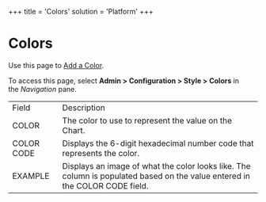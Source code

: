 +++
title = 'Colors'
solution = 'Platform'
+++

# Colors

<div class="use">

Use this page to [Add a Color](../Use_Cases/Add_a_Color).

</div>

To access this page, select **Admin \> Configuration \> Style \>
Colors** in
the *Navigation* pane.

|            |                                                                                                                             |
| ---------- | --------------------------------------------------------------------------------------------------------------------------- |
| Field      | Description                                                                                                                 |
| COLOR      | The color to use to represent the value on the Chart.                                                                       |
| COLOR CODE | Displays the 6-digit hexadecimal number code that represents the color.                                                     |
| EXAMPLE    | Displays an image of what the color looks like. The column is populated based on the value entered in the COLOR CODE field. |
